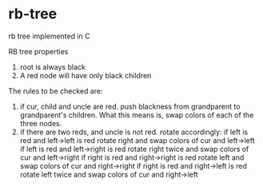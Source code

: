 # rb-tree
rb tree implemented in C

RB tree properties
1. root is always black
2. A red node will have only black children

The rules to be checked are:
1. if cur, child and uncle are red.
   push blackness from grandparent to grandparent's children.
   What this means is, swap colors of each of the three nodes.
2. if there are two reds, and uncle is not red.
   rotate accordingly:
	if left is red and left->left is red
		rotate right and swap colors of cur and left->left
	if left is red and left->right is red
		rotate right twice and swap colors of cur and left->right
	if right is red and right->right is red
		rotate left and swap colors of cur and right->right
	if right is red and right->left is red
		rotate left twice and swap colors of cur and right->left

   
